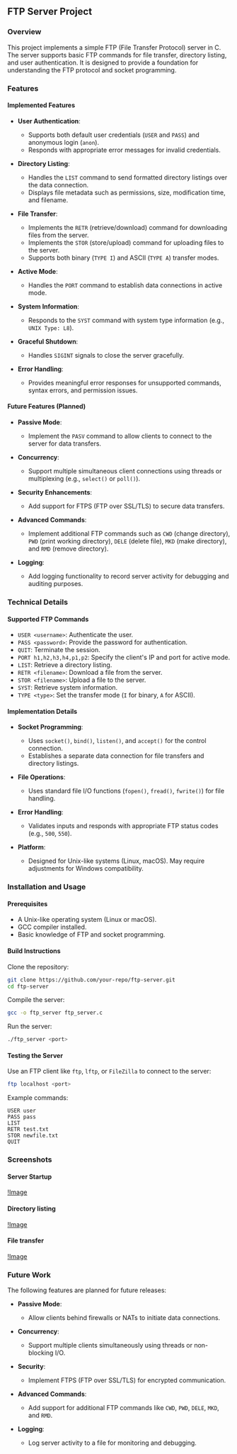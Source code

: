 ## FTP Server Project

### Overview
This project implements a simple FTP (File Transfer Protocol) server in C. The server supports basic FTP commands for file transfer, directory listing, and user authentication. It is designed to provide a foundation for understanding the FTP protocol and socket programming.

### Features
#### Implemented Features
- **User Authentication**:
  - Supports both default user credentials (`USER` and `PASS`) and anonymous login (`anon`).
  - Responds with appropriate error messages for invalid credentials.
  
- **Directory Listing**:
  - Handles the `LIST` command to send formatted directory listings over the data connection.
  - Displays file metadata such as permissions, size, modification time, and filename.
  
- **File Transfer**:
  - Implements the `RETR` (retrieve/download) command for downloading files from the server.
  - Implements the `STOR` (store/upload) command for uploading files to the server.
  - Supports both binary (`TYPE I`) and ASCII (`TYPE A`) transfer modes.
  
- **Active Mode**:
  - Handles the `PORT` command to establish data connections in active mode.
  
- **System Information**:
  - Responds to the `SYST` command with system type information (e.g., `UNIX Type: L8`).
  
- **Graceful Shutdown**:
  - Handles `SIGINT` signals to close the server gracefully.
  
- **Error Handling**:
  - Provides meaningful error responses for unsupported commands, syntax errors, and permission issues.
  
#### Future Features (Planned)
- **Passive Mode**:
  - Implement the `PASV` command to allow clients to connect to the server for data transfers.
  
- **Concurrency**:
  - Support multiple simultaneous client connections using threads or multiplexing (e.g., `select()` or `poll()`).
  
- **Security Enhancements**:
  - Add support for FTPS (FTP over SSL/TLS) to secure data transfers.
  
- **Advanced Commands**:
  - Implement additional FTP commands such as `CWD` (change directory), `PWD` (print working directory), `DELE` (delete file), `MKD` (make directory), and `RMD` (remove directory).
  
- **Logging**:
  - Add logging functionality to record server activity for debugging and auditing purposes.
  
### Technical Details
#### Supported FTP Commands
- `USER <username>`: Authenticate the user.
- `PASS <password>`: Provide the password for authentication.
- `QUIT`: Terminate the session.
- `PORT h1,h2,h3,h4,p1,p2`: Specify the client's IP and port for active mode.
- `LIST`: Retrieve a directory listing.
- `RETR <filename>`: Download a file from the server.
- `STOR <filename>`: Upload a file to the server.
- `SYST`: Retrieve system information.
- `TYPE <type>`: Set the transfer mode (`I` for binary, `A` for ASCII).

#### Implementation Details
- **Socket Programming**:
  - Uses `socket()`, `bind()`, `listen()`, and `accept()` for the control connection.
  - Establishes a separate data connection for file transfers and directory listings.
  
- **File Operations**:
  - Uses standard file I/O functions (`fopen()`, `fread()`, `fwrite()`) for file handling.
  
- **Error Handling**:
  - Validates inputs and responds with appropriate FTP status codes (e.g., `500`, `550`).
  
- **Platform**:
  - Designed for Unix-like systems (Linux, macOS). May require adjustments for Windows compatibility.
  
### Installation and Usage
#### Prerequisites
- A Unix-like operating system (Linux or macOS).
- GCC compiler installed.
- Basic knowledge of FTP and socket programming.

#### Build Instructions
Clone the repository:
```bash
git clone https://github.com/your-repo/ftp-server.git
cd ftp-server
```

Compile the server:
```bash
gcc -o ftp_server ftp_server.c
```

Run the server:
```bash
./ftp_server <port>
```

#### Testing the Server
Use an FTP client like `ftp`, `lftp`, or `FileZilla` to connect to the server:
```bash
ftp localhost <port>
```

Example commands:
```
USER user
PASS pass
LIST
RETR test.txt
STOR newfile.txt
QUIT
```

### Screenshots
#### Server Startup
[!Image](./images/start.png)

#### Directory listing
[!Image](./images/ls.png)

#### File transfer
[!Image](./images/transfer.png)

### Future Work
The following features are planned for future releases:
- **Passive Mode**:
  - Allow clients behind firewalls or NATs to initiate data connections.
  
- **Concurrency**:
  - Support multiple clients simultaneously using threads or non-blocking I/O.
  
- **Security**:
  - Implement FTPS (FTP over SSL/TLS) for encrypted communication.
  
- **Advanced Commands**:
  - Add support for additional FTP commands like `CWD`, `PWD`, `DELE`, `MKD`, and `RMD`.
  
- **Logging**:
  - Log server activity to a file for monitoring and debugging.
